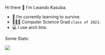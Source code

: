 Hi there 👋 I'm Lwando Kasuba.
- 🌱 I’m currently learning to survive.
- 👨🏾‍💻 Computer Science Grad `class of 2023`.
- 💻 I use arch btw.

Some Stats:

![](https://github-readme-streak-stats.herokuapp.com/?user=lwandokasuba&theme=radical&hide_border=false)

<!--
![](https://wakatime.com/share/@90b76d0a-3f7a-436c-aded-f682e79672a5/39196048-5185-408e-b668-a392940fffee.svg)
-->
